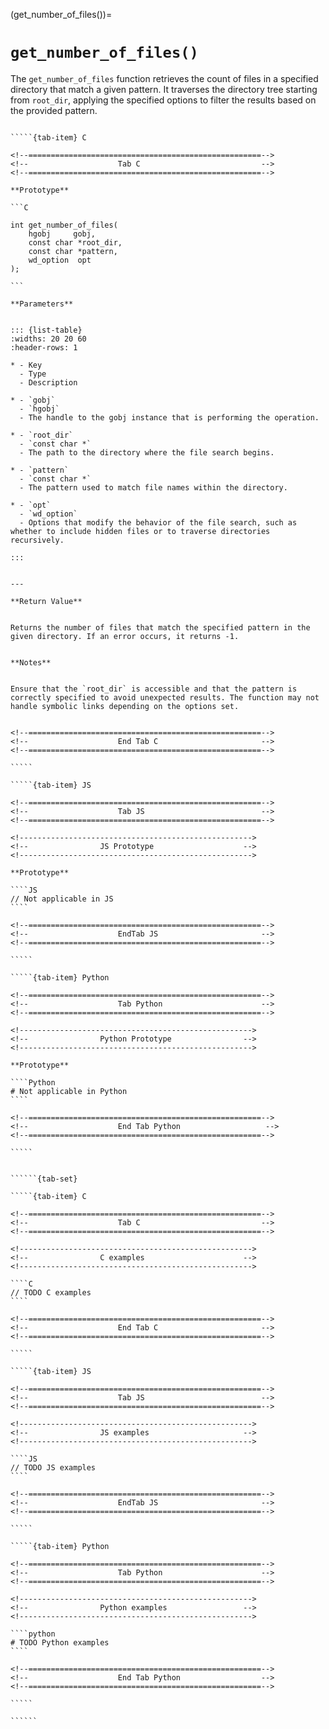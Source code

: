 <!-- ============================================================== -->
(get_number_of_files())=
# `get_number_of_files()`
<!-- ============================================================== -->


The `get_number_of_files` function retrieves the count of files in a specified directory that match a given pattern. It traverses the directory tree starting from `root_dir`, applying the specified options to filter the results based on the provided pattern.


<!------------------------------------------------------------>
<!--                    Prototypes                          -->
<!------------------------------------------------------------>

``````{tab-set}

`````{tab-item} C

<!--====================================================-->
<!--                    Tab C                           -->
<!--====================================================-->

**Prototype**

```C

int get_number_of_files(
    hgobj     gobj,
    const char *root_dir,
    const char *pattern,
    wd_option  opt
);

```

**Parameters**


::: {list-table}
:widths: 20 20 60
:header-rows: 1

* - Key
  - Type
  - Description

* - `gobj`
  - `hgobj`
  - The handle to the gobj instance that is performing the operation.

* - `root_dir`
  - `const char *`
  - The path to the directory where the file search begins.

* - `pattern`
  - `const char *`
  - The pattern used to match file names within the directory.

* - `opt`
  - `wd_option`
  - Options that modify the behavior of the file search, such as whether to include hidden files or to traverse directories recursively.

:::


---

**Return Value**


Returns the number of files that match the specified pattern in the given directory. If an error occurs, it returns -1.


**Notes**


Ensure that the `root_dir` is accessible and that the pattern is correctly specified to avoid unexpected results. The function may not handle symbolic links depending on the options set.


<!--====================================================-->
<!--                    End Tab C                       -->
<!--====================================================-->

`````

`````{tab-item} JS

<!--====================================================-->
<!--                    Tab JS                          -->
<!--====================================================-->

<!---------------------------------------------------->
<!--                JS Prototype                    -->
<!---------------------------------------------------->

**Prototype**

````JS
// Not applicable in JS
````

<!--====================================================-->
<!--                    EndTab JS                       -->
<!--====================================================-->

`````

`````{tab-item} Python

<!--====================================================-->
<!--                    Tab Python                      -->
<!--====================================================-->

<!---------------------------------------------------->
<!--                Python Prototype                -->
<!---------------------------------------------------->

**Prototype**

````Python
# Not applicable in Python
````

<!--====================================================-->
<!--                    End Tab Python                   -->
<!--====================================================-->

`````

``````

<!------------------------------------------------------------>
<!--                    Examples                            -->
<!------------------------------------------------------------>

```````{dropdown} Examples

``````{tab-set}

`````{tab-item} C

<!--====================================================-->
<!--                    Tab C                           -->
<!--====================================================-->

<!---------------------------------------------------->
<!--                C examples                      -->
<!---------------------------------------------------->

````C
// TODO C examples
````

<!--====================================================-->
<!--                    End Tab C                       -->
<!--====================================================-->

`````

`````{tab-item} JS

<!--====================================================-->
<!--                    Tab JS                          -->
<!--====================================================-->

<!---------------------------------------------------->
<!--                JS examples                     -->
<!---------------------------------------------------->

````JS
// TODO JS examples
````

<!--====================================================-->
<!--                    EndTab JS                       -->
<!--====================================================-->

`````

`````{tab-item} Python

<!--====================================================-->
<!--                    Tab Python                      -->
<!--====================================================-->

<!---------------------------------------------------->
<!--                Python examples                 -->
<!---------------------------------------------------->

````python
# TODO Python examples
````

<!--====================================================-->
<!--                    End Tab Python                  -->
<!--====================================================-->

`````

``````

```````

